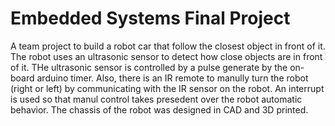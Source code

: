 # Embedded Systems Final Project
A team project to build a robot car that follow the closest object in front of it. The robot uses an ultrasonic sensor to detect how close objects are in front of it. THe ultrasonic sensor is controlled by a pulse generate by the on-board arduino timer. Also, there is an IR remote to manully turn the robot (right or left) by communicating with the IR sensor on the robot. An interrupt is used so that manul control takes presedent over the robot automatic behavior. The chassis of the robot was designed in CAD and 3D printed. <br>



